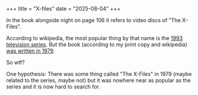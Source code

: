 +++
title = "X-files"
date = "2025-08-04"
+++

In the book alongside night on page 106 it refers to video discs of "The X-Files".

According to wikipedia, the most popular thing by that name is the [1993 television series](https://en.wikipedia.org/wiki/The_X-Files). But the book (according to my print copy and wikipedia) [was written in 1979](https://en.wikipedia.org/wiki/Alongside_Night).

So wtf?

One hypothesis: There was some thing called "The X-Files" in 1979 (maybe related to the series, maybe not) but it was nowhere near as popular as the series and it is now hard to search for.
